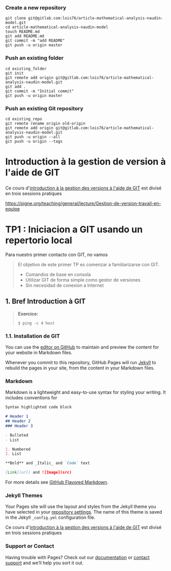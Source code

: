 
### Create a new repository

```shell
git clone git@gitlab.com:lois76/article-mathematical-analysis-naudin-model.git
cd article-mathematical-analysis-naudin-model
touch README.md
git add README.md
git commit -m "add README"
git push -u origin master
```

### Push an existing folder

```shell
cd existing_folder
git init
git remote add origin git@gitlab.com:lois76/article-mathematical-analysis-naudin-model.git
git add .
git commit -m "Initial commit"
git push -u origin master
```

### Push an existing Git repository

```shell
cd existing_repo
git remote rename origin old-origin
git remote add origin git@gitlab.com:lois76/article-mathematical-analysis-naudin-model.git
git push -u origin --all
git push -u origin --tags
```




# Introduction à la gestion de version à l'aide de GIT 
### <a id="introduction_main"></a> ###

Ce cours d'[introduction à la gestion des versions à l'aide de GIT](#introduction_main)  est divisé en trois sessions pratiques 


https://pigne.org/teaching/general/lecture/Gestion-de-version-travail-en-equipe



# TP1 : Iniciacion a GIT usando un repertorio local

Para nuestro primer contacto con GIT, no vamos

>El objetivo de este primer TP es comenzar a familiarizarse con GIT. 
>- Comandos de base en consola
>- Utilizar GIT de forma simple como gestor de versiones
>- Sin necesidad de conexion a Internet
>

[comment]: <> (This is a comment, it will not be included)

## 1. Bref Introduction à GIT

>**Exercice:**
>```
>$ ping -c 4 host
>```


### 1.1. Installation de GIT

You can use the [editor on GitHub](https://github.com/juanluck/Introduction-GIT-TP1/edit/gh-pages/index.md) to maintain and preview the content for your website in Markdown files.

Whenever you commit to this repository, GitHub Pages will run [Jekyll](https://jekyllrb.com/) to rebuild the pages in your site, from the content in your Markdown files.

### Markdown

Markdown is a lightweight and easy-to-use syntax for styling your writing. It includes conventions for

```markdown
Syntax highlighted code block

# Header 1
## Header 2
### Header 3

- Bulleted
- List

1. Numbered
2. List

**Bold** and _Italic_ and `Code` text

[Link](url) and ![Image](src)
```

For more details see [GitHub Flavored Markdown](https://guides.github.com/features/mastering-markdown/).

### Jekyll Themes

Your Pages site will use the layout and styles from the Jekyll theme you have selected in your [repository settings](https://github.com/juanluck/Introduction-GIT-TP1/settings/pages). The name of this theme is saved in the Jekyll `_config.yml` configuration file.

Ce cours d'[introduction à la gestion des versions à l'aide de GIT](#introduction_main)  est divisé en trois sessions pratiques 

### Support or Contact

Having trouble with Pages? Check out our [documentation](https://docs.github.com/categories/github-pages-basics/) or [contact support](https://support.github.com/contact) and we’ll help you sort it out.
